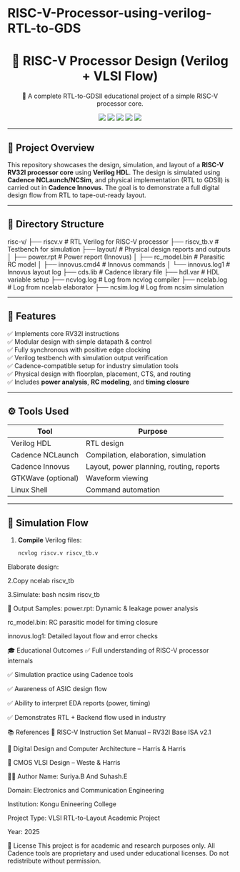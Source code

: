 # RISC-V-Processor-using-verilog-RTL-to-GDS
<h1 align="center">🧠 RISC-V Processor Design (Verilog + VLSI Flow)</h1>

<p align="center">
  🚀 A complete RTL-to-GDSII educational project of a simple RISC-V processor core.
</p>

<p align="center">
  <img src="https://img.shields.io/badge/HDL-Verilog-blue?logo=verilog">
  <img src="https://img.shields.io/badge/Simulator-Cadence%20NC--Sim-red">
  <img src="https://img.shields.io/badge/Layout-Cadence%20Innovus-green">
  <img src="https://img.shields.io/badge/Target-RV32I-lightgrey">
  <img src="https://img.shields.io/badge/Status-Completed-brightgreen">
</p>

---

## 📝 Project Overview

This repository showcases the design, simulation, and layout of a **RISC-V RV32I processor core** using **Verilog HDL**. The design is simulated using **Cadence NCLaunch/NCSim**, and physical implementation (RTL to GDSII) is carried out in **Cadence Innovus**. The goal is to demonstrate a full digital design flow from RTL to tape-out-ready layout.

---

## 📁 Directory Structure

risc-v/
├── riscv.v # RTL Verilog for RISC-V processor
├── riscv_tb.v # Testbench for simulation
├── layout/ # Physical design reports and outputs
│ ├── power.rpt # Power report (Innovus)
│ ├── rc_model.bin # Parasitic RC model
│ ├── innovus.cmd4 # Innovus commands
│ └── innovus.log1 # Innovus layout log
├── cds.lib # Cadence library file
├── hdl.var # HDL variable setup
├── ncvlog.log # Log from ncvlog compiler
├── ncelab.log # Log from ncelab elaborator
├── ncsim.log # Log from ncsim simulation

---

## 🚦 Features

✅ Implements core RV32I instructions  
✅ Modular design with simple datapath & control  
✅ Fully synchronous with positive edge clocking  
✅ Verilog testbench with simulation output verification  
✅ Cadence-compatible setup for industry simulation tools  
✅ Physical design with floorplan, placement, CTS, and routing  
✅ Includes **power analysis**, **RC modeling**, and **timing closure**

---

## ⚙️ Tools Used

| Tool                | Purpose                                  |
|---------------------|------------------------------------------|
| Verilog HDL         | RTL design                               |
| Cadence NCLaunch    | Compilation, elaboration, simulation     |
| Cadence Innovus     | Layout, power planning, routing, reports |
| GTKWave (optional)  | Waveform viewing                         |
| Linux Shell         | Command automation                       |

---

## 🧪 Simulation Flow

1. **Compile** Verilog files:
   ```bash
   ncvlog riscv.v riscv_tb.v
Elaborate design:

2.Copy
ncelab riscv_tb

3.Simulate:
bash
ncsim riscv_tb



📌 Output Samples:
power.rpt: Dynamic & leakage power analysis

rc_model.bin: RC parasitic model for timing closure

innovus.log1: Detailed layout flow and error checks

🎓 Educational Outcomes
✅ Full understanding of RISC-V processor internals

✅ Simulation practice using Cadence tools

✅ Awareness of ASIC design flow

✅ Ability to interpret EDA reports (power, timing)

✅ Demonstrates RTL + Backend flow used in industry

📚 References
📘 RISC-V Instruction Set Manual – RV32I Base ISA v2.1

📘 Digital Design and Computer Architecture – Harris & Harris

📘 CMOS VLSI Design – Weste & Harris

🙋‍♂️ Author
Name: Suriya.B And Suhash.E

Domain: Electronics and Communication Engineering

Institution: Kongu Enineering College 

Project Type: VLSI RTL-to-Layout Academic Project

Year: 2025

📜 License
This project is for academic and research purposes only. All Cadence tools are proprietary and used under educational licenses. Do not redistribute without permission.
